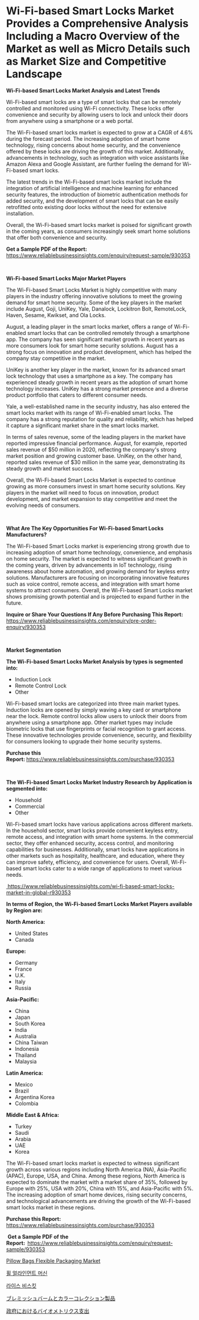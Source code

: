 <p><h1>Wi-Fi-based Smart Locks Market Provides a Comprehensive Analysis Including a Macro Overview of the Market as well as Micro Details such as Market Size and Competitive Landscape</h1></p><p><strong>Wi-Fi-based Smart Locks Market Analysis and Latest Trends</strong></p>
<p><p>Wi-Fi-based smart locks are a type of smart locks that can be remotely controlled and monitored using Wi-Fi connectivity. These locks offer convenience and security by allowing users to lock and unlock their doors from anywhere using a smartphone or a web portal.</p><p>The Wi-Fi-based smart locks market is expected to grow at a CAGR of 4.6% during the forecast period. The increasing adoption of smart home technology, rising concerns about home security, and the convenience offered by these locks are driving the growth of this market. Additionally, advancements in technology, such as integration with voice assistants like Amazon Alexa and Google Assistant, are further fueling the demand for Wi-Fi-based smart locks.</p><p>The latest trends in the Wi-Fi-based smart locks market include the integration of artificial intelligence and machine learning for enhanced security features, the introduction of biometric authentication methods for added security, and the development of smart locks that can be easily retrofitted onto existing door locks without the need for extensive installation.</p><p>Overall, the Wi-Fi-based smart locks market is poised for significant growth in the coming years, as consumers increasingly seek smart home solutions that offer both convenience and security.</p></p>
<p><strong>Get a Sample PDF of the Report:&nbsp;</strong> <a href="https://www.reliablebusinessinsights.com/enquiry/request-sample/930353">https://www.reliablebusinessinsights.com/enquiry/request-sample/930353</a></p>
<p>&nbsp;</p>
<p><strong>Wi-Fi-based Smart Locks Major Market Players</strong></p>
<p><p>The Wi-Fi-based Smart Locks Market is highly competitive with many players in the industry offering innovative solutions to meet the growing demand for smart home security. Some of the key players in the market include August, Goji, UniKey, Yale, Danalock, Lockitron Bolt, RemoteLock, Haven, Sesame, Kwikset, and Ola Locks.</p><p>August, a leading player in the smart locks market, offers a range of Wi-Fi-enabled smart locks that can be controlled remotely through a smartphone app. The company has seen significant market growth in recent years as more consumers look for smart home security solutions. August has a strong focus on innovation and product development, which has helped the company stay competitive in the market.</p><p>UniKey is another key player in the market, known for its advanced smart lock technology that uses a smartphone as a key. The company has experienced steady growth in recent years as the adoption of smart home technology increases. UniKey has a strong market presence and a diverse product portfolio that caters to different consumer needs.</p><p>Yale, a well-established name in the security industry, has also entered the smart locks market with its range of Wi-Fi-enabled smart locks. The company has a strong reputation for quality and reliability, which has helped it capture a significant market share in the smart locks market.</p><p>In terms of sales revenue, some of the leading players in the market have reported impressive financial performance. August, for example, reported sales revenue of $50 million in 2020, reflecting the company's strong market position and growing customer base. UniKey, on the other hand, reported sales revenue of $30 million in the same year, demonstrating its steady growth and market success.</p><p>Overall, the Wi-Fi-based Smart Locks Market is expected to continue growing as more consumers invest in smart home security solutions. Key players in the market will need to focus on innovation, product development, and market expansion to stay competitive and meet the evolving needs of consumers.</p></p>
<p>&nbsp;</p>
<p><strong>What Are The Key Opportunities For Wi-Fi-based Smart Locks Manufacturers?</strong></p>
<p><p>The Wi-Fi-based Smart Locks market is experiencing strong growth due to increasing adoption of smart home technology, convenience, and emphasis on home security. The market is expected to witness significant growth in the coming years, driven by advancements in IoT technology, rising awareness about home automation, and growing demand for keyless entry solutions. Manufacturers are focusing on incorporating innovative features such as voice control, remote access, and integration with smart home systems to attract consumers. Overall, the Wi-Fi-based Smart Locks market shows promising growth potential and is projected to expand further in the future.</p></p>
<p><strong>Inquire or Share Your Questions If Any Before Purchasing This Report:</strong> <a href="https://www.reliablebusinessinsights.com/enquiry/pre-order-enquiry/930353">https://www.reliablebusinessinsights.com/enquiry/pre-order-enquiry/930353</a></p>
<p>&nbsp;</p>
<p><strong>Market Segmentation</strong></p>
<p><strong>The Wi-Fi-based Smart Locks Market Analysis by types is segmented into:</strong></p>
<p><ul><li>Induction Lock</li><li>Remote Control Lock</li><li>Other</li></ul></p>
<p><p>Wi-Fi-based smart locks are categorized into three main market types. Induction locks are opened by simply waving a key card or smartphone near the lock. Remote control locks allow users to unlock their doors from anywhere using a smartphone app. Other market types may include biometric locks that use fingerprints or facial recognition to grant access. These innovative technologies provide convenience, security, and flexibility for consumers looking to upgrade their home security systems.</p></p>
<p><strong>Purchase this Report:&nbsp;</strong><a href="https://www.reliablebusinessinsights.com/purchase/930353">https://www.reliablebusinessinsights.com/purchase/930353</a></p>
<p>&nbsp;</p>
<p><strong>The Wi-Fi-based Smart Locks Market Industry Research by Application is segmented into:</strong></p>
<p><ul><li>Household</li><li>Commercial</li><li>Other</li></ul></p>
<p><p>Wi-Fi-based smart locks have various applications across different markets. In the household sector, smart locks provide convenient keyless entry, remote access, and integration with smart home systems. In the commercial sector, they offer enhanced security, access control, and monitoring capabilities for businesses. Additionally, smart locks have applications in other markets such as hospitality, healthcare, and education, where they can improve safety, efficiency, and convenience for users. Overall, Wi-Fi-based smart locks cater to a wide range of applications to meet various needs.</p></p>
<p><a href="https://www.reliablebusinessinsights.com/wi-fi-based-smart-locks-market-in-global-r930353">&nbsp;https://www.reliablebusinessinsights.com/wi-fi-based-smart-locks-market-in-global-r930353</a></p>
<p><strong>In terms of Region, the Wi-Fi-based Smart Locks Market Players available by Region are:</strong></p>
<p>
    <p> <strong> North America: </strong>
        <ul>
            <li>United States</li>
            <li>Canada</li>
        </ul>
        </p> 
    <p> <strong> Europe: </strong>
        <ul>
            <li>Germany</li>
            <li>France</li>
            <li>U.K.</li>
            <li>Italy</li>
            <li>Russia</li>
        </ul>
        </p> 
    <p> <strong> Asia-Pacific: </strong>
        <ul>
            <li>China</li>
            <li>Japan</li>
            <li>South Korea</li>
            <li>India</li>
            <li>Australia</li>
            <li>China Taiwan</li>
            <li>Indonesia</li>
            <li>Thailand</li>
            <li>Malaysia</li>
        </ul>
        </p> 
    <p> <strong> Latin America: </strong>
        <ul>
            <li>Mexico</li>
            <li>Brazil</li>
            <li>Argentina Korea</li>
            <li>Colombia</li>
        </ul>
        </p> 
    <p> <strong> Middle East & Africa: </strong>
        <ul>
            <li>Turkey</li>
            <li>Saudi</li>
            <li>Arabia</li>
            <li>UAE</li>
            <li>Korea</li>
        </ul>
    </p>
    </p>
<p><p>The Wi-Fi-based smart locks market is expected to witness significant growth across various regions including North America (NA), Asia-Pacific (APAC), Europe, USA, and China. Among these regions, North America is expected to dominate the market with a market share of 35%, followed by Europe with 25%, USA with 20%, China with 15%, and Asia-Pacific with 5%. The increasing adoption of smart home devices, rising security concerns, and technological advancements are driving the growth of the Wi-Fi-based smart locks market in these regions.</p></p>
<p><strong>Purchase this Report: </strong><a href="https://www.reliablebusinessinsights.com/purchase/930353">https://www.reliablebusinessinsights.com/purchase/930353</a></p>
<p>&nbsp;<strong>Get a Sample PDF of the Report:&nbsp;&nbsp;</strong><a href="https://www.reliablebusinessinsights.com/enquiry/request-sample/930353">https://www.reliablebusinessinsights.com/enquiry/request-sample/930353</a></p>
<p><strong></strong></p>
<p><p><a href="https://github.com/changoleonlaverguenzanoexiste/Market-Research-Report-List-3/blob/main/pillow-bags-flexible-packaging-market.md">Pillow Bags Flexible Packaging Market</a></p><p><a href="https://github.com/PhilToryphy7876567/Market-Research-Report-List-1/blob/main/788619977649.md">휠 얼라인먼트 머신</a></p><p><a href="https://github.com/solomonbode85/Market-Research-Report-List-1/blob/main/445156777650.md">라이스 비스킷</a></p><p><a href="https://github.com/one-cool-chick/Market-Research-Report-List-1/blob/main/894488183902.md">ブレミッシュバームとカラーコレクション製品</a></p><p><a href="https://github.com/luffiazaza/Market-Research-Report-List-1/blob/main/130553783901.md">政府におけるバイオメトリクス支出</a></p></p>